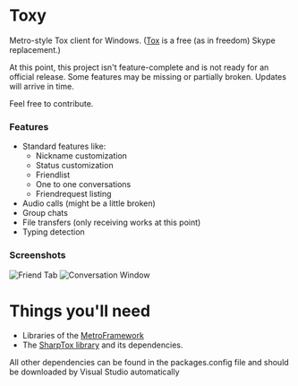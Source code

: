 Toxy
====

Metro-style Tox client for Windows. ([Tox](https://github.com/irungentoo/ProjectTox-Core "ProjectTox GitHub repo") is a free (as in freedom) Skype replacement.)

At this point, this project isn't feature-complete and is not ready for an official release.
Some features may be missing or partially broken. Updates will arrive in time.

Feel free to contribute.

### Features

* Standard features like:
  - Nickname customization
  - Status customization
  - Friendlist
  - One to one conversations
  - Friendrequest listing
* Audio calls (might be a little broken)
* Group chats
* File transfers (only receiving works at this point)
* Typing detection

### Screenshots

![Friend Tab](http://impy.me/i/9b3571.png)
![Conversation Window](http://impy.me/i/b49dd6.png)

Things you'll need
===

* Libraries of the [MetroFramework](https://github.com/viperneo/winforms-modernui "MetroFramework GitHub repo")
* The [SharpTox library](https://github.com/Impyy/SharpTox "SharpTox GitHub repo") and its dependencies.

All other dependencies can be found in the packages.config file and should be downloaded by Visual Studio automatically
